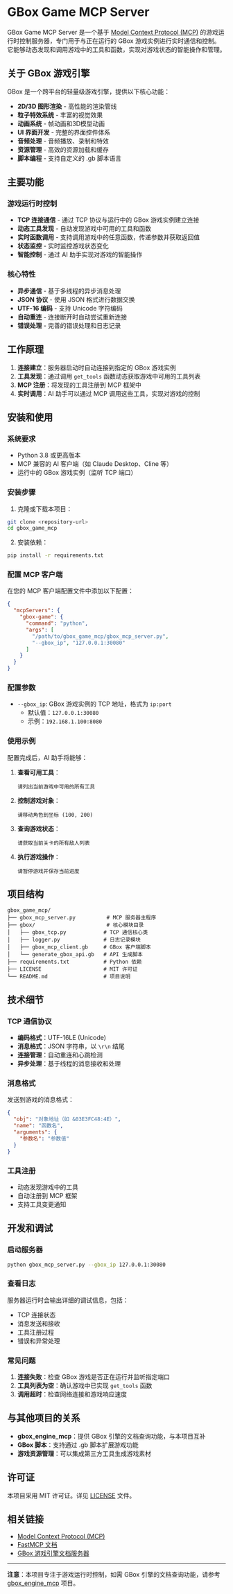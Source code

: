 # GBox Game MCP Server

GBox Game MCP Server 是一个基于 [Model Context Protocol (MCP)](https://modelcontextprotocol.io/) 的游戏运行时控制服务器，专门用于与正在运行的 GBox 游戏实例进行实时通信和控制。它能够动态发现和调用游戏中的工具和函数，实现对游戏状态的智能操作和管理。

## 关于 GBox 游戏引擎

GBox 是一个跨平台的轻量级游戏引擎，提供以下核心功能：

- **2D/3D 图形渲染** - 高性能的渲染管线
- **粒子特效系统** - 丰富的视觉效果
- **动画系统** - 帧动画和3D模型动画
- **UI 界面开发** - 完整的界面控件体系
- **音频处理** - 音频播放、录制和特效
- **资源管理** - 高效的资源加载和缓存
- **脚本编程** - 支持自定义的 .gb 脚本语言

## 主要功能

### 游戏运行时控制
- **TCP 连接通信** - 通过 TCP 协议与运行中的 GBox 游戏实例建立连接
- **动态工具发现** - 自动发现游戏中可用的工具和函数
- **实时函数调用** - 支持调用游戏中的任意函数，传递参数并获取返回值
- **状态监控** - 实时监控游戏状态变化
- **智能控制** - 通过 AI 助手实现对游戏的智能操作

### 核心特性
- **异步通信** - 基于多线程的异步消息处理
- **JSON 协议** - 使用 JSON 格式进行数据交换
- **UTF-16 编码** - 支持 Unicode 字符编码
- **自动重连** - 连接断开时自动尝试重新连接
- **错误处理** - 完善的错误处理和日志记录

## 工作原理

1. **连接建立**：服务器启动时自动连接到指定的 GBox 游戏实例
2. **工具发现**：通过调用 `get_tools` 函数动态获取游戏中可用的工具列表
3. **MCP 注册**：将发现的工具注册到 MCP 框架中
4. **实时调用**：AI 助手可以通过 MCP 调用这些工具，实现对游戏的控制

## 安装和使用

### 系统要求

- Python 3.8 或更高版本
- MCP 兼容的 AI 客户端（如 Claude Desktop、Cline 等）
- 运行中的 GBox 游戏实例（监听 TCP 端口）

### 安装步骤

1. 克隆或下载本项目：
```bash
git clone <repository-url>
cd gbox_game_mcp
```

2. 安装依赖：
```bash
pip install -r requirements.txt
```

### 配置 MCP 客户端

在您的 MCP 客户端配置文件中添加以下配置：

```json
{
  "mcpServers": {
    "gbox-game": {
      "command": "python",
      "args": [
        "/path/to/gbox_game_mcp/gbox_mcp_server.py",
        "--gbox_ip", "127.0.0.1:30080"
      ]
    }
  }
}
```

### 配置参数

- `--gbox_ip`: GBox 游戏实例的 TCP 地址，格式为 `ip:port`
  - 默认值：`127.0.0.1:30080`
  - 示例：`192.168.1.100:8080`

### 使用示例

配置完成后，AI 助手将能够：

1. **查看可用工具**：
   ```
   请列出当前游戏中可用的所有工具
   ```

2. **控制游戏对象**：
   ```
   请移动角色到坐标 (100, 200)
   ```

3. **查询游戏状态**：
   ```
   请获取当前关卡的所有敌人列表
   ```

4. **执行游戏操作**：
   ```
   请暂停游戏并保存当前进度
   ```

## 项目结构

```
gbox_game_mcp/
├── gbox_mcp_server.py          # MCP 服务器主程序
├── gbox/                       # 核心模块目录
│   ├── gbox_tcp.py            # TCP 通信核心类
│   ├── logger.py              # 日志记录模块
│   ├── gbox_mcp_client.gb     # GBox 客户端脚本
│   └── generate_gbox_api.gb   # API 生成脚本
├── requirements.txt           # Python 依赖
├── LICENSE                    # MIT 许可证
└── README.md                  # 项目说明
```

## 技术细节

### TCP 通信协议
- **编码格式**：UTF-16LE (Unicode)
- **消息格式**：JSON 字符串，以 `\r\n` 结尾
- **连接管理**：自动重连和心跳检测
- **异步处理**：基于线程的消息接收和处理

### 消息格式
发送到游戏的消息格式：
```json
{
  "obj": "对象地址（如 &03E3FC48:4E）",
  "name": "函数名",
  "arguments": {
    "参数名": "参数值"
  }
}
```

### 工具注册
- 动态发现游戏中的工具
- 自动注册到 MCP 框架
- 支持工具变更通知

## 开发和调试

### 启动服务器
```bash
python gbox_mcp_server.py --gbox_ip 127.0.0.1:30080
```

### 查看日志
服务器运行时会输出详细的调试信息，包括：
- TCP 连接状态
- 消息发送和接收
- 工具注册过程
- 错误和异常处理

### 常见问题

1. **连接失败**：检查 GBox 游戏是否正在运行并监听指定端口
2. **工具列表为空**：确认游戏中已实现 `get_tools` 函数
3. **调用超时**：检查网络连接和游戏响应速度

## 与其他项目的关系

- **gbox_engine_mcp**：提供 GBox 引擎的文档查询功能，与本项目互补
- **GBox 脚本**：支持通过 .gb 脚本扩展游戏功能
- **游戏资源管理**：可以集成第三方工具生成游戏素材

## 许可证

本项目采用 MIT 许可证。详见 [LICENSE](LICENSE) 文件。

## 相关链接

- [Model Context Protocol (MCP)](https://modelcontextprotocol.io/)
- [FastMCP 文档](https://github.com/jlowin/fastmcp)
- [GBox 游戏引擎文档服务器](../gbox_engine_mcp/)

---

**注意**：本项目专注于游戏运行时控制，如需 GBox 引擎的文档查询功能，请参考 [gbox_engine_mcp](../gbox_engine_mcp/) 项目。 